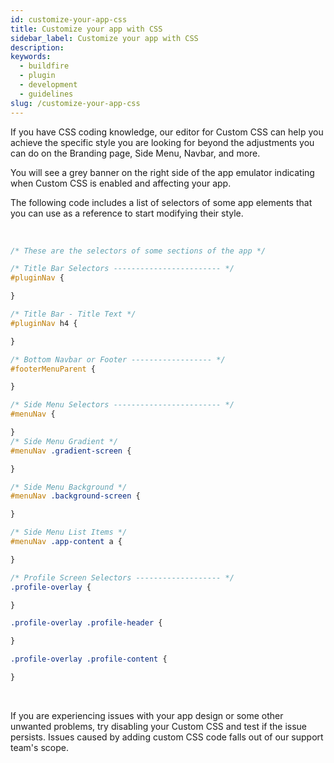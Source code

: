 ```yaml
---
id: customize-your-app-css
title: Customize your app with CSS
sidebar_label: Customize your app with CSS
description:
keywords:
  - buildfire
  - plugin
  - development
  - guidelines
slug: /customize-your-app-css
---
```


If you have CSS coding knowledge, our editor for Custom CSS can help you achieve the specific style you are looking for beyond the adjustments you can do on the Branding page, Side Menu, Navbar, and more.

You will see a grey banner on the right side of the app emulator indicating when Custom CSS is enabled and affecting your app. 

The following code includes a list of selectors of some app elements that you can use as a reference to start modifying their style.

<br />

```css
/* These are the selectors of some sections of the app */

/* Title Bar Selectors ------------------------ */
#pluginNav {

}

/* Title Bar - Title Text */
#pluginNav h4 {

}

/* Bottom Navbar or Footer ------------------ */
#footerMenuParent {

}

/* Side Menu Selectors ------------------------ */
#menuNav {

}
/* Side Menu Gradient */
#menuNav .gradient-screen {

}

/* Side Menu Background */
#menuNav .background-screen {

}

/* Side Menu List Items */
#menuNav .app-content a {

}

/* Profile Screen Selectors ------------------- */
.profile-overlay {

}

.profile-overlay .profile-header {

}

.profile-overlay .profile-content {

}
```

<br />

If you are experiencing issues with your app design or some other unwanted problems, try disabling your Custom CSS and test if the issue persists. Issues caused by adding custom CSS code falls out of our support team's scope.